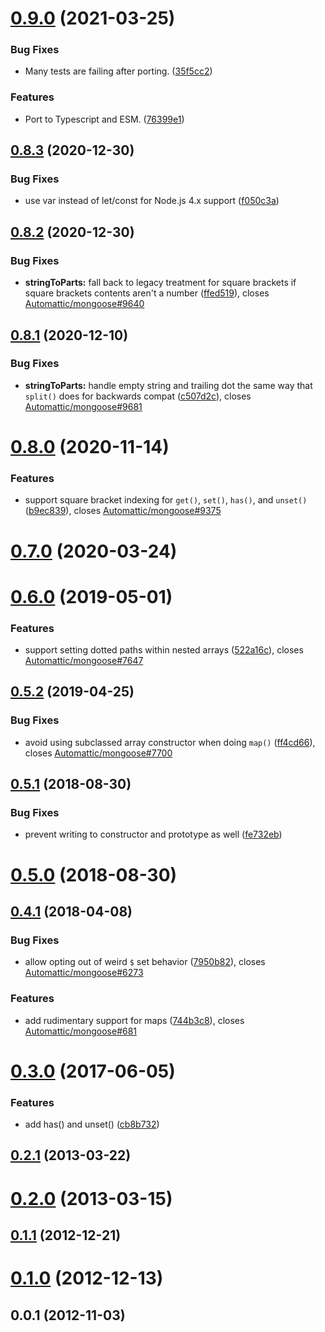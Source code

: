 # [0.9.0](https://github.com/bscotch/mpath/compare/0.8.3...0.9.0) (2021-03-25)


### Bug Fixes

* Many tests are failing after porting. ([35f5cc2](https://github.com/bscotch/mpath/commit/35f5cc2491a77baf5ecd16fb40b35fd2335e9f19))


### Features

* Port to Typescript and ESM. ([76399e1](https://github.com/bscotch/mpath/commit/76399e1a188db1818abe5d16e56810d577dd493f))



## [0.8.3](https://github.com/bscotch/mpath/compare/0.8.2...0.8.3) (2020-12-30)


### Bug Fixes

* use var instead of let/const for Node.js 4.x support ([f050c3a](https://github.com/bscotch/mpath/commit/f050c3ab5b4c0ab46ee7254a0d79c2acce53109b))



## [0.8.2](https://github.com/bscotch/mpath/compare/0.8.1...0.8.2) (2020-12-30)


### Bug Fixes

* **stringToParts:** fall back to legacy treatment for square brackets if square brackets contents aren't a number ([ffed519](https://github.com/bscotch/mpath/commit/ffed5197e598df2b6a3312d09fe09b7a66c4de82)), closes [Automattic/mongoose#9640](https://github.com/Automattic/mongoose/issues/9640)



## [0.8.1](https://github.com/bscotch/mpath/compare/0.8.0...0.8.1) (2020-12-10)


### Bug Fixes

* **stringToParts:** handle empty string and trailing dot the same way that `split()` does for backwards compat ([c507d2c](https://github.com/bscotch/mpath/commit/c507d2c8e6cc20c1b67f2645e868f6d4dd521247)), closes [Automattic/mongoose#9681](https://github.com/Automattic/mongoose/issues/9681)



# [0.8.0](https://github.com/bscotch/mpath/compare/0.7.0...0.8.0) (2020-11-14)


### Features

* support square bracket indexing for `get()`, `set()`, `has()`, and `unset()` ([b9ec839](https://github.com/bscotch/mpath/commit/b9ec839743b9ab5dc86d663f929b37d46fbe572e)), closes [Automattic/mongoose#9375](https://github.com/Automattic/mongoose/issues/9375)



# [0.7.0](https://github.com/bscotch/mpath/compare/0.6.0...0.7.0) (2020-03-24)



# [0.6.0](https://github.com/bscotch/mpath/compare/0.5.2...0.6.0) (2019-05-01)


### Features

* support setting dotted paths within nested arrays ([522a16c](https://github.com/bscotch/mpath/commit/522a16c0c96cfbfa15463443cf7962f0647cfd52)), closes [Automattic/mongoose#7647](https://github.com/Automattic/mongoose/issues/7647)



## [0.5.2](https://github.com/bscotch/mpath/compare/0.5.1...0.5.2) (2019-04-25)


### Bug Fixes

* avoid using subclassed array constructor when doing `map()` ([ff4cd66](https://github.com/bscotch/mpath/commit/ff4cd6628d854853949950e619c5d6a5097694e4)), closes [Automattic/mongoose#7700](https://github.com/Automattic/mongoose/issues/7700)



## [0.5.1](https://github.com/bscotch/mpath/compare/0.5.0...0.5.1) (2018-08-30)


### Bug Fixes

* prevent writing to constructor and prototype as well ([fe732eb](https://github.com/bscotch/mpath/commit/fe732eb05adebe29d1d741bdf3981afbae8ea94d))



# [0.5.0](https://github.com/bscotch/mpath/compare/0.4.1...0.5.0) (2018-08-30)



## [0.4.1](https://github.com/bscotch/mpath/compare/0.3.0...0.4.1) (2018-04-08)


### Bug Fixes

* allow opting out of weird `$` set behavior ([7950b82](https://github.com/bscotch/mpath/commit/7950b8232386c3e660b9926e67eb2b27e5c8eff9)), closes [Automattic/mongoose#6273](https://github.com/Automattic/mongoose/issues/6273)


### Features

* add rudimentary support for maps ([744b3c8](https://github.com/bscotch/mpath/commit/744b3c8de1d4225d78b25adacb5c8f0d592dd343)), closes [Automattic/mongoose#681](https://github.com/Automattic/mongoose/issues/681)



# [0.3.0](https://github.com/bscotch/mpath/compare/0.2.1...0.3.0) (2017-06-05)


### Features

* add has() and unset() ([cb8b732](https://github.com/bscotch/mpath/commit/cb8b732c96525c931495feb00cdf0ccced6384d0))



## [0.2.1](https://github.com/bscotch/mpath/compare/0.2.0...0.2.1) (2013-03-22)



# [0.2.0](https://github.com/bscotch/mpath/compare/0.1.1...0.2.0) (2013-03-15)



## [0.1.1](https://github.com/bscotch/mpath/compare/0.1.0...0.1.1) (2012-12-21)



# [0.1.0](https://github.com/bscotch/mpath/compare/0.0.1...0.1.0) (2012-12-13)



## 0.0.1 (2012-11-03)



